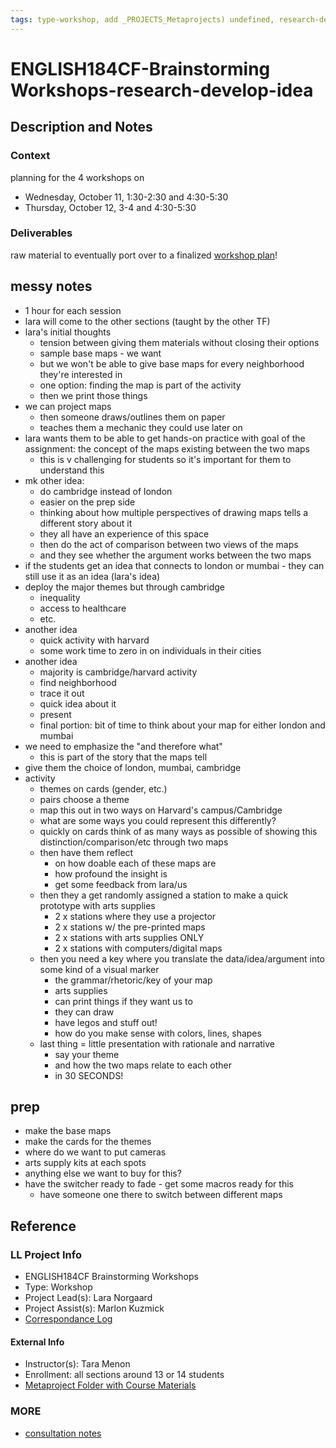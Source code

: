 ```yaml
---
tags: type-workshop, add _PROJECTS_Metaprojects) undefined, research-develop-idea
---
```


# ENGLISH184CF-Brainstorming Workshops-research-develop-idea

## Description and Notes

### Context
planning for the 4 workshops on
* Wednesday, October 11, 1:30-2:30 and 4:30-5:30
* Thursday, October 12, 3-4 and 4:30-5:30
    
### Deliverables
raw material to eventually port over to a finalized [workshop plan](https://hackmd.io/Fh_kiMEGSN-nWgZc7wG2rA?view)!

## messy notes
* 1 hour for each session
* lara will come to the other sections (taught by the other TF)
* lara's initial thoughts
    * tension between giving them materials without closing their options
    * sample base maps - we want
    * but we won't be able to give base maps for every neighborhood they're interested in
    * one option: finding the map is part of the activity
    * then we print those things
* we can project maps
    * then someone draws/outlines them on paper
    * teaches them a mechanic they could use later on
* lara wants them to be able to get hands-on practice with goal of the assignment: the concept of the maps existing between the two maps
    * this is v challenging for students so it's important for them to understand this
* mk other idea:
    * do cambridge instead of london 
    * easier on the prep side
    * thinking about how multiple perspectives of drawing maps tells a different story about it
    * they all have an experience of this space
    * then do the act of comparison between two views of the maps
    * and they see whether the argument works between the two maps
* if the students get an idea that connects to london or mumbai - they can still use it as an idea (lara's idea)
* deploy the major themes but through cambridge
    * inequality
    * access to healthcare
    * etc.
* another idea
    * quick activity with harvard
    * some work time to zero in on individuals in their cities
* another idea
    * majority is cambridge/harvard activity 
    * find neighborhood
    * trace it out
    * quick idea about it
    * present
    * final portion: bit of time to think about your map for either london and mumbai
* we need to emphasize the "and therefore what"
    * this is part of the story that the maps tell
* give them the choice of london, mumbai, cambridge
* activity
    * themes on cards (gender, etc.)
    * pairs choose a theme
    * map this out in two ways on Harvard's campus/Cambridge
    * what are some ways you could represent this differently?
    * quickly on cards think of as many ways as possible of showing this distinction/comparison/etc through two maps
    * then have them reflect
        * on how doable each of these maps are
        * how profound the insight is
        * get some feedback from lara/us
    * then they a get randomly assigned a station to make a quick prototype with arts supplies
        * 2 x stations where they use a projector
        * 2 x stations w/ the pre-printed maps
        * 2 x stations with arts supplies ONLY
        * 2 x stations with computers/digital maps
    * then you need a key where you translate the data/idea/argument into some kind of a visual marker
        * the grammar/rhetoric/key of your map
        * arts supplies
        * can print things if they want us to
        * they can draw
        * have legos and stuff out!
        * how do you make sense with colors, lines, shapes
    * last thing = little presentation with rationale and narrative 
        * say your theme
        * and how the two maps relate to each other 
        * in 30 SECONDS!

## prep
* make the base maps
* make the cards for the themes
* where do we want to put cameras
* arts supply kits at each spots
* anything else we want to buy for this?
* have the switcher ready to fade - get some macros ready for this
    * have someone one there to switch between different maps
 
## Reference
### LL Project Info
* ENGLISH184CF Brainstorming Workshops
* Type: Workshop
* Project Lead(s): Lara Norgaard
* Project Assist(s): Marlon Kuzmick
* [Correspondance Log](https://drive.google.com/drive/folders/1DXPxmJUmunlVlXCf3bOH7Zj0gDsXQ8CZ?usp=drive_link)


#### External Info
* Instructor(s): Tara Menon
* Enrollment: all sections around 13 or 14 students
* [Metaproject Folder with Course Materials](https://drive.google.com/drive/folders/1VQSTG6doJ0heImX-SEE35XcKL4FP68jc?usp=drive_link)

### MORE
* [consultation notes](https://docs.google.com/document/d/11GGei0utiW7kxVQUhY7uAMQFLEyIPyxORiayXZu1Zug/edit#heading=h.ppaavlsfm48)